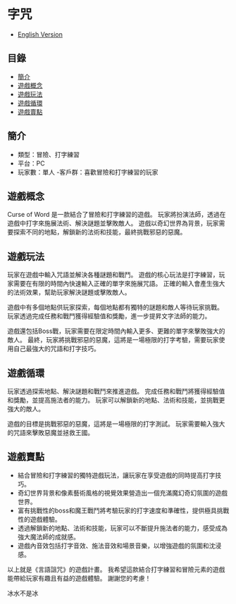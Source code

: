 # 字咒

- [English Version](MET4330_Game_Proposal.md)

## 目錄

- [簡介](#簡介)
- [遊戲概念](#遊戲概念)
- [遊戲玩法](#遊戲玩法)
- [遊戲循環](#遊戲循環)
- [遊戲賣點](#遊戲賣點)

## 簡介

- 類型：冒險、打字練習
- 平台：PC
- 玩家數：單人
-客戶群：喜歡冒險和打字練習的玩家

## 遊戲概念

Curse of Word 是一款結合了冒險和打字練習的遊戲。 玩家將扮演法師，透過在遊戲中打字來施展法術、解決謎題並擊敗敵人。 遊戲以奇幻世界為背景，玩家需要探索不同的地點，解鎖新的法術和技能，最終挑戰邪惡的惡魔。

## 遊戲玩法

玩家在遊戲中輸入咒語並解決各種謎題和戰鬥。 遊戲的核心玩法是打字練習，玩家需要在有限的時間內快速輸入正確的單字來施展咒語。 正確的輸入會產生強大的法術效果，幫助玩家解決謎題或擊敗敵人。

遊戲中有多個地點供玩家探索，每個地點都有獨特的謎題和敵人等待玩家挑戰。 玩家透過完成任務和戰鬥獲得經驗值和獎勵，進一步提昇文字法師的能力。

遊戲還包括Boss戰，玩家需要在限定時間內輸入更多、更難的單字來擊敗強大的敵人。 最終，玩家將挑戰邪惡的惡魔，這將是一場極限的打字考驗，需要玩家使用自己最強大的咒語和打字技巧。

## 遊戲循環

玩家透過探索地點、解決謎題和戰鬥來推進遊戲。 完成任務和戰鬥將獲得經驗值和獎勵，並提高施法者的能力。 玩家可以解鎖新的地點、法術和技能，並挑戰更強大的敵人。

遊戲的目標是挑戰邪惡的惡魔，這將是一場極限的打字測試。 玩家需要輸入強大的咒語來擊敗惡魔並拯救王國。

## 遊戲賣點

- 結合冒險和打字練習的獨特遊戲玩法，讓玩家在享受遊戲的同時提高打字技巧。
- 奇幻世界背景和像素藝術風格的視覺效果營造出一個充滿魔幻奇幻氛圍的遊戲世界。
- 富有挑戰性的boss和魔王戰鬥將考驗玩家的打字速度和準確性，提供極具挑戰性的遊戲體驗。
- 透過解鎖新的地點、法術和技能，玩家可以不斷提升施法者的能力，感受成為強大魔法師的成就感。
- 遊戲內音效包括打字音效、施法音效和場景音樂，以增強遊戲的氛圍和沈浸感。

以上就是《言語詛咒》的遊戲計畫。 我希望這款結合打字練習和冒險元素的遊戲能帶給玩家有趣且有益的遊戲體驗。 謝謝您的考慮！

冰水不是冰
